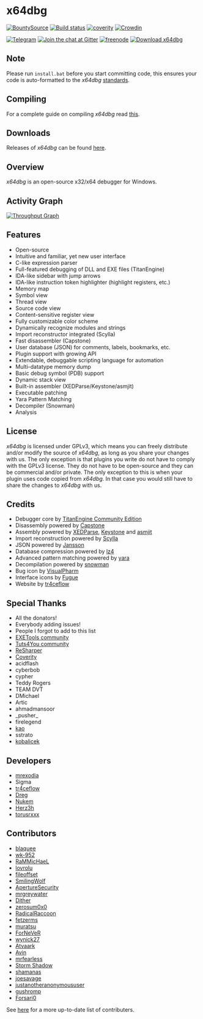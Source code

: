 # x64dbg

[![BountySource](https://www.bountysource.com/badge/team?team_id=18188&style=raised)](https://www.bountysource.com/teams/x64dbg?utm_source=x64dbg&utm_medium=shield&utm_campaign=raised) [![Build status](https://ci.appveyor.com/api/projects/status/h1j489qa1mx67e0h?svg=true)](https://ci.appveyor.com/project/mrexodia/x64dbg) [![coverity](https://scan.coverity.com/projects/7478/badge.svg?flat=1)](https://scan.coverity.com/projects/7478) [![Crowdin](https://d322cqt584bo4o.cloudfront.net/x64dbg/localized.svg)](http://translate.x64dbg.com)

[![Telegram](https://img.shields.io/badge/chat-%20on%20Telegram-blue.svg)](http://telegram.x64dbg.com) [![Join the chat at Gitter](https://badges.gitter.im/x64dbg/x64dbg.svg)](http://gitter.x64dbg.com) [![freenode](https://img.shields.io/badge/chat-%20on%20freenode-brightgreen.svg)](http://webchat.freenode.net/?channels=x64dbg) [![Download x64dbg](https://img.shields.io/sourceforge/dm/x64dbg.svg)](https://sourceforge.net/projects/x64dbg/files/latest/download)

## Note

Please run `install.bat` before you start committing code, this ensures your code is auto-formatted to the *x64dbg* [standards](https://github.com/x64dbg/x64dbg/wiki/Coding-Guidelines).

## Compiling

For a complete guide on compiling *x64dbg* read [this](https://github.com/x64dbg/x64dbg/wiki/Compiling-the-whole-project).

## Downloads

Releases of *x64dbg* can be found [here](http://releases.x64dbg.com).

## Overview

*x64dbg* is an open-source x32/x64 debugger for Windows.

## Activity Graph

[![Throughput Graph](https://graphs.waffle.io/x64dbg/x64dbg/throughput.svg)](https://waffle.io/x64dbg/x64dbg/metrics/throughput)

## Features

- Open-source
- Intuitive and familiar, yet new user interface
- C-like expression parser
- Full-featured debugging of DLL and EXE files (TitanEngine)
- IDA-like sidebar with jump arrows
- IDA-like instruction token highlighter (highlight registers, etc.)
- Memory map
- Symbol view
- Thread view
- Source code view
- Content-sensitive register view
- Fully customizable color scheme
- Dynamically recognize modules and strings
- Import reconstructor integrated (Scylla)
- Fast disassembler (Capstone)
- User database (JSON) for comments, labels, bookmarks, etc.
- Plugin support with growing API
- Extendable, debuggable scripting language for automation
- Multi-datatype memory dump
- Basic debug symbol (PDB) support
- Dynamic stack view
- Built-in assembler (XEDParse/Keystone/asmjit)
- Executable patching
- Yara Pattern Matching
- Decompiler (Snowman)
- Analysis

## License

*x64dbg* is licensed under GPLv3, which means you can freely distribute and/or modify the source of *x64dbg*, as long as you share your changes with us. The only exception is that plugins you write do not have to comply with the GPLv3 license. They do not have to be open-source and they can be commercial and/or private. The only exception to this is when your plugin uses code copied from *x64dbg*. In that case you would still have to share the changes to *x64dbg* with us.

## Credits

- Debugger core by [TitanEngine Community Edition](https://bitbucket.org/titanengineupdate/titanengine-update)
- Disassembly powered by [Capstone](http://capstone-engine.org)
- Assembly powered by [XEDParse](https://github.com/x64dbg/XEDParse), [Keystone](http://keystone-engine.org) and [asmjit](https://github.com/asmjit)
- Import reconstruction powered by [Scylla](https://github.com/NtQuery/Scylla)
- JSON powered by [Jansson](http://www.digip.org/jansson)
- Database compression powered by [lz4](https://bitbucket.org/mrexodia/lz4)
- Advanced pattern matching powered by [yara](http://virustotal.github.io/yara)
- Decompilation powered by [snowman](https://derevenets.com)
- Bug icon by [VisualPharm](http://www.visualpharm.com)
- Interface icons by [Fugue](http://p.yusukekamiyamane.com)
- Website by [tr4ceflow](http://tr4ceflow.com)

## Special Thanks

- All the donators!
- Everybody adding issues!
- People I forgot to add to this list
- [EXETools community](http://forum.exetools.com)
- [Tuts4You community](http://forum.tuts4you.com)
- [ReSharper](https://www.jetbrains.com/resharper)
- [Coverity](http://www.coverity.com)
- acidflash
- cyberbob
- cypher
- Teddy Rogers
- TEAM DVT
- DMichael
- Artic
- ahmadmansoor
- \_pusher\_
- firelegend
- [kao](http://lifeinhex.com)
- sstrato
- [kobalicek](https://github.com/kobalicek)

## Developers

- [mrexodia](http://mrexodia.cf)
- Sigma
- [tr4ceflow](http://blog.tr4ceflow.com)
- [Dreg](http://www.fr33project.org)
- [Nukem](https://github.com/Nukem9)
- [Herz3h](https://github.com/Herz3h)
- [torusrxxx](https://github.com/torusrxxx)

## Contributors

- [blaquee](https://github.com/blaquee)
- [wk-952](https://github.com/wk-952)
- [RaMMicHaeL](http://rammichael.com)
- [lovrolu](https://github.com/lovrolu)
- [fileoffset](https://github.com/fileoffset)
- [SmilingWolf](https://github.com/SmilingWolf)
- [ApertureSecurity](https://github.com/ApertureSecurity)
- [mrgreywater](https://github.com/mrgreywater)
- [Dither](https://github.com/Dither)
- [zerosum0x0](https://github.com/zerosum0x0)
- [RadicalRaccoon](https://github.com/RadicalRaccoon)
- [fetzerms](https://github.com/fetzerms)
- [muratsu](https://github.com/muratsu)
- [ForNeVeR](https://github.com/ForNeVeR)
- [wynick27](https://github.com/wynick27)
- [Atvaark](https://github.com/Atvaark)
- [Avin](https://github.com/Avinm)
- [mrfearless](https://github.com/mrfearless)
- [Storm Shadow](https://github.com/techbliss)
- [shamanas](https://github.com/shamanas)
- [joesavage](https://github.com/joesavage)
- [justanotheranonymoususer](https://github.com/justanotheranonymoususer)
- [gushromp](https://github.com/gushromp)
- [Forsari0](https://github.com/Forsari0)

See [here](https://github.com/x64dbg/x64dbg/graphs/contributors) for a more up-to-date list of contributers.